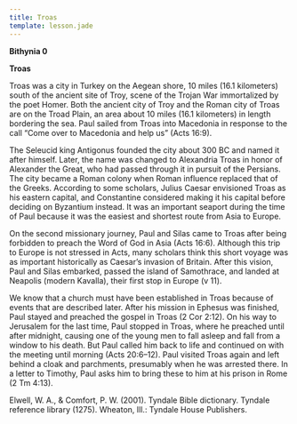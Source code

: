 ```yaml
---
title: Troas
template: lesson.jade
---
```



**Bithynia 0**

**Troas**

Troas was a city in Turkey on the Aegean shore, 10 miles (16.1
kilometers) south of the ancient site of Troy, scene of the Trojan War
immortalized by the poet Homer. Both the ancient city of Troy and the
Roman city of Troas are on the Troad Plain, an area about 10 miles (16.1
kilometers) in length bordering the sea. Paul sailed from Troas into
Macedonia in response to the call “Come over to Macedonia and help us”
(Acts 16:9).

The Seleucid king Antigonus founded the city about 300 BC and named it
after himself. Later, the name was changed to Alexandria Troas in honor
of Alexander the Great, who had passed through it in pursuit of the
Persians. The city became a Roman colony when Roman influence replaced
that of the Greeks. According to some scholars, Julius Caesar envisioned
Troas as his eastern capital, and Constantine considered making it his
capital before deciding on Byzantium instead. It was an important
seaport during the time of Paul because it was the easiest and shortest
route from Asia to Europe.

On the second missionary journey, Paul and Silas came to Troas after
being forbidden to preach the Word of God in Asia (Acts 16:6). Although
this trip to Europe is not stressed in Acts, many scholars think this
short voyage was as important historically as Caesar’s invasion of
Britain. After this vision, Paul and Silas embarked, passed the island
of Samothrace, and landed at Neapolis (modern Kavalla), their first stop
in Europe (v 11).

We know that a church must have been established in Troas because of
events that are described later. After his mission in Ephesus was
finished, Paul stayed and preached the gospel in Troas (2 Cor 2:12). On
his way to Jerusalem for the last time, Paul stopped in Troas, where he
preached until after midnight, causing one of the young men to fall
asleep and fall from a window to his death. But Paul called him back to
life and continued on with the meeting until morning (Acts 20:6–12).
Paul visited Troas again and left behind a cloak and parchments,
presumably when he was arrested there. In a letter to Timothy, Paul asks
him to bring these to him at his prison in Rome (2 Tm 4:13).

Elwell, W. A., & Comfort, P. W. (2001). Tyndale Bible dictionary.
Tyndale reference library (1275). Wheaton, Ill.: Tyndale House
Publishers.

